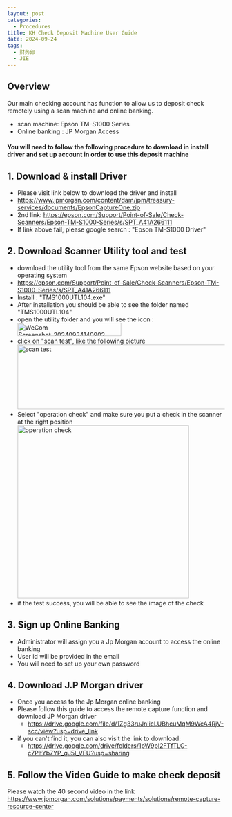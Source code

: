 ```yaml
---
layout: post
categories:
  - Procedures
title: KH Check Deposit Machine User Guide
date: 2024-09-24
tags:
  - 财务部
  - JIE
---
```


## Overview

Our main checking account has function to allow us to deposit check remotely using a scan machine and online banking.
- scan machine: Epson TM-S1000 Series
- Online banking : JP Morgan Access

#### You will need to follow the following procedure to download in install driver and set up account in order to use this deposit machine


## 1. Download & install Driver

- Please visit link below to download the driver and install
- https://www.jpmorgan.com/content/dam/jpm/treasury-services/documents/EpsonCaptureOne.zip
- 2nd link: https://epson.com/Support/Point-of-Sale/Check-Scanners/Epson-TM-S1000-Series/s/SPT_A41A266111
- If link above fail, please google search : "Epson TM-S1000 Driver"
## 2.  Download Scanner Utility tool and test

- download the utility tool from the same Epson website based on your operating system
- https://epson.com/Support/Point-of-Sale/Check-Scanners/Epson-TM-S1000-Series/s/SPT_A41A266111
- Install : "TMS1000UTL104.exe"
- After installation you should be able to see the folder named "TMS1000UTL104"
- open the utility folder and you will see the icon :  <a data-flickr-embed="true" href="https://www.flickr.com/photos/200306688@N08/54019078271/in/dateposted-public/" title="WeCom Screenshot_20240924140902"><img src="https://live.staticflickr.com/65535/54019078271_7d072d3133_m.jpg" width="240" height="30" alt="WeCom Screenshot_20240924140902"/></a>
- click on "scan test", like the following picture
<a data-flickr-embed="true" href="https://www.flickr.com/photos/200306688@N08/54019521730/in/dateposted-public/" title="scan test"><img src="https://live.staticflickr.com/65535/54019521730_c4dbac9507.jpg" width="500" height="150" alt="scan test"/></a>
- Select "operation check" and make sure you put a check in the scanner at the right position
<a data-flickr-embed="true" href="https://www.flickr.com/photos/200306688@N08/54019320418/in/dateposted-public/" title="operation check"><img src="https://live.staticflickr.com/65535/54019320418_01b4a6a12e_w.jpg" width="397" height="400" alt="operation check"/></a>
- if the test success, you will be able to see the image of the check
## 3. Sign up Online Banking

- Administrator will assign you a Jp Morgan account to access the online banking
- User id will be provided in the email
- You will need to set up your own password
## 4. Download J.P Morgan driver
- Once you access to the Jp Morgan online banking
- Please follow this guide to access the remote capture function and download JP Morgan driver
	- https://drive.google.com/file/d/1Zg33ruJnIicLUBhcuMqM9WcA4RjV-scc/view?usp=drive_link
- if you can't find it, you can also visit the link to download: 
	- https://drive.google.com/drive/folders/1pW9pI2FTfTLC-c7PltYb7YP_qJ5I_VFU?usp=sharing

## 5. Follow the Video Guide to make check deposit

Please watch the 40 second video in the link
https://www.jpmorgan.com/solutions/payments/solutions/remote-capture-resource-center








<script async src="//embedr.flickr.com/assets/client-code.js" charset="utf-8"></script>